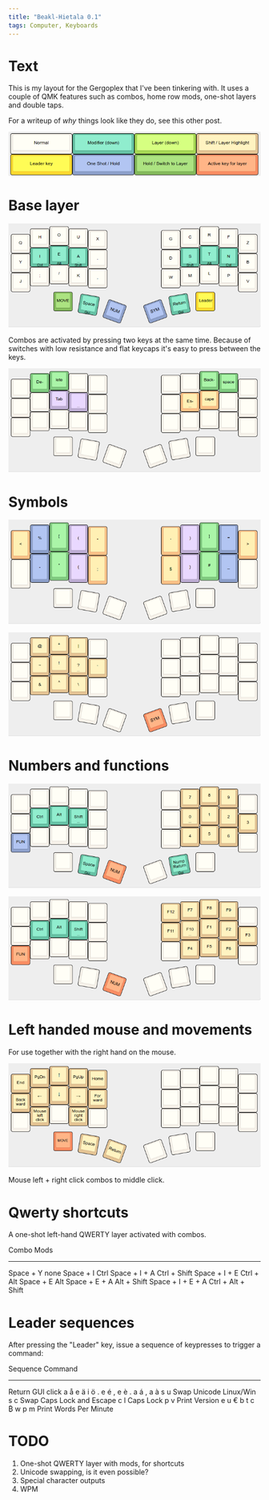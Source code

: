 ```yaml
---
title: "Beakl-Hietala 0.1"
tags: Computer, Keyboards
---
```


# Text

This is my layout for the Gergoplex that I've been tinkering with. It uses a couple of QMK features such as combos, home row mods, one-shot layers and double taps.

For a writeup of *why* things look like they do, see this other post.

![Legend. Does not apply to combos.](/images/beakl-hietala/legend.png)

# Base layer

![Base layer](/images/beakl-hietala/base.png)

Combos are activated by pressing two keys at the same time. Because of switches with low resistance and flat keycaps it's easy to press between the keys.

![Special combos](/images/beakl-hietala/coord1.png)

# Symbols

![Symbol combos on the base layer](/images/beakl-hietala/sym-combo.png)

![Symbols layer](/images/beakl-hietala/sym.png)

# Numbers and functions

![Number layer](/images/beakl-hietala/num.png)

![Function layer](/images/beakl-hietala/fun.png)

# Left handed mouse and movements

For use together with the right hand on the mouse.

![Mouse and movements](/images/beakl-hietala/mov.png)

Mouse left + right click combos to middle click.

# Qwerty shortcuts

A one-shot left-hand QWERTY layer activated with combos.

Combo               Mods
-----               ------
Space + Y           none
Space + I           Ctrl
Space + I + A       Ctrl + Shift
Space + I + E       Ctrl + Alt
Space + E           Alt
Space + E + A       Alt + Shift
Space + I + E + A   Ctrl + Alt + Shift

# Leader sequences

After pressing the "Leader" key, issue a sequence of keypresses to trigger a command:

Sequence    Command
-------     -----------------
Return      GUI click
a           å
e           ä
i           ö
. e         é
, e         è
. a         á
, a         à
s u         Swap Unicode Linux/Win
s c         Swap Caps Lock and Escape
c l         Caps Lock
p v         Print Version
e u         €
b t c       ₿
w p m       Print Words Per Minute

# TODO

1. One-shot QWERTY layer with mods, for shortcuts
2. Unicode swapping, is it even possible?
3. Special character outputs
5. WPM

